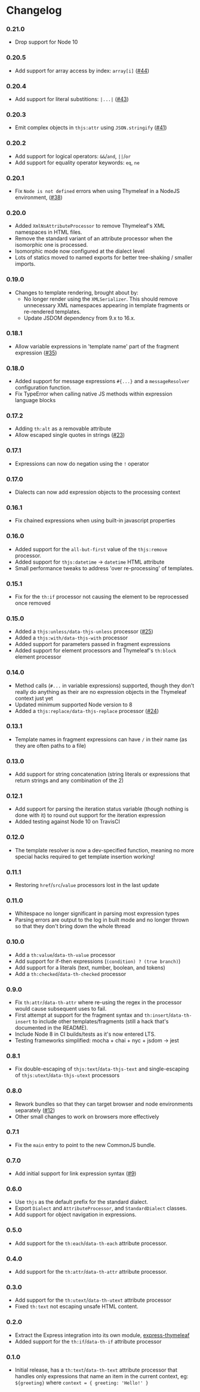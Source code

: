 
Changelog
=========

### 0.21.0
 - Drop support for Node 10

### 0.20.5
 - Add support for array access by index: `array[i]`
   ([#44](https://github.com/ultraq/thymeleafjs/pull/44))

### 0.20.4
 - Add support for literal substitions: `|...|`
   ([#43](https://github.com/ultraq/thymeleafjs/pull/43))

### 0.20.3
 - Emit complex objects in `thjs:attr` using `JSON.stringify`
   ([#41](https://github.com/ultraq/thymeleafjs/issues/41))

### 0.20.2
 - Add support for logical operators: `&&`/`and`, `||`/`or`
 - Add support for equality operator keywords: `eq`, `ne`

### 0.20.1
 - Fix `Node is not defined` errors when using Thymeleaf in a NodeJS environment,
   ([#38](https://github.com/ultraq/thymeleafjs/issues/38))

### 0.20.0
 - Added `XmlNsAttributeProcessor` to remove Thymeleaf's XML namespaces in HTML
   files.
 - Remove the standard variant of an attribute processor when the isomorphic one
   is processed.
 - Isomorphic mode now configured at the dialect level
 - Lots of statics moved to named exports for better tree-shaking / smaller
   imports.

### 0.19.0
 - Changes to template rendering, brought about by:
    - No longer render using the `XMLSerializer`.  This should remove
      unnecessary XML namespaces appearing in template fragments or re-rendered
      templates.
    - Update JSDOM dependency from 9.x to 16.x.

### 0.18.1
 - Allow variable expressions in 'template name' part of the fragment expression
   ([#35](https://github.com/ultraq/thymeleafjs/pull/35))

### 0.18.0
 - Added support for message expressions `#{...}` and a `messageResolver`
   configuration function.
 - Fix TypeError when calling native JS methods within expression language
   blocks

### 0.17.2
 - Adding `th:alt` as a removable attribute
 - Allow escaped single quotes in strings
   ([#23](https://github.com/ultraq/thymeleafjs/issues/23))

### 0.17.1
 - Expressions can now do negation using the `!` operator

### 0.17.0
 - Dialects can now add expression objects to the processing context

### 0.16.1
 - Fix chained expressions when using built-in javascript properties

### 0.16.0
 - Added support for the `all-but-first` value of the `thjs:remove` processor.
 - Added support for `thjs:datetime` -> `datetime` HTML attribute
 - Small performance tweaks to address 'over re-processing' of templates.

### 0.15.1
 - Fix for the `th:if` processor not causing the element to be reprocessed once
   removed

### 0.15.0
 - Added a `thjs:unless/data-thjs-unless` processor
   ([#25](https://github.com/ultraq/thymeleafjs/pull/25))
 - Added a `thjs:with/data-thjs-with` processor
 - Added support for parameters passed in fragment expressions
 - Added support for element processors and Thymeleaf's `th:block` element
   processor

### 0.14.0
 - Method calls (`#...` in variable expressions) supported, though they don't
   really do anything as their are no expression objects in the Thymeleaf
   context just yet
 - Updated minimum supported Node version to 8
 - Added a `thjs:replace/data-thjs-replace` processor
   ([#24](https://github.com/ultraq/thymeleafjs/issues/24))

### 0.13.1
 - Template names in fragment expressions can have `/` in their name (as they
   are often paths to a file)

### 0.13.0
 - Add support for string concatenation (string literals or expressions that
   return strings and any combination of the 2)

### 0.12.1
 - Add support for parsing the iteration status variable (though nothing is done
   with it) to round out support for the iteration expression
 - Added testing against Node 10 on TravisCI

### 0.12.0
 - The template resolver is now a dev-specified function, meaning no more
   special hacks required to get template insertion working!

### 0.11.1
 - Restoring `href`/`src`/`value` processors lost in the last update

### 0.11.0
 - Whitespace no longer significant in parsing most expression types
 - Parsing errors are output to the log in built mode and no longer thrown so
   that they don't bring down the whole thread

### 0.10.0
 - Add a `th:value`/`data-th-value` processor
 - Add support for if-then expressions (`(condition) ? (true branch)`)
 - Add support for a literals (text, number, boolean, and tokens)
 - Add a `th:checked`/`data-th-checked` processor

### 0.9.0
 - Fix `th:attr`/`data-th-attr` where re-using the regex in the processor would
   cause subsequent uses to fail.
 - First attempt at support for the fragment syntax and `th:insert`/`data-th-insert`
   to include other templates/fragments (still a hack that's documented in the
   README).
 - Include Node 8 in CI builds/tests as it's now entered LTS.
 - Testing frameworks simplified: mocha + chai + nyc + jsdom -> jest

### 0.8.1
 - Fix double-escaping of `thjs:text`/`data-thjs-text` and single-escaping of
   `thjs:utext`/`data-thjs-utext` processors

### 0.8.0
 - Rework bundles so that they can target browser and node environments
   separately
   ([#12](https://github.com/ultraq/thymeleafjs/issues/12))
 - Other small changes to work on browsers more effectively

### 0.7.1
 - Fix the `main` entry to point to the new CommonJS bundle.

### 0.7.0
 - Add initial support for link expression syntax
   ([#9](https://github.com/ultraq/thymeleafjs/issues/9))

### 0.6.0
 - Use `thjs` as the default prefix for the standard dialect.
 - Export `Dialect` and `AttributeProcessor`, and `StandardDialect` classes.
 - Add support for object navigation in expressions.

### 0.5.0
 - Add support for the `th:each`/`data-th-each` attribute processor.

### 0.4.0
 - Add support for the `th:attr`/`data-th-attr` attribute processor.

### 0.3.0
 - Add support for the `th:utext`/`data-th-utext` attribute processor
 - Fixed `th:text` not escaping unsafe HTML content.

### 0.2.0
 - Extract the Express integration into its own module,
   [express-thymeleaf](https://github.com/ultraq/express-thymeleaf)
 - Added support for the `th:if`/`data-th-if` attribute processor

### 0.1.0
 - Initial release, has a `th:text`/`data-th-text` attribute processor that
   handles only expressions that name an item in the current context, eg:
   `${greeting}` where `context = { greeting: 'Hello!' }`
